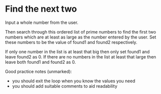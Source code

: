 # Find the next two

Input a whole number from the user.

Then search through this ordered list of prime numbers to find the first two numbers which are at least as large as the number entered by the user. Set these numbers to be the value of found1 and found2 respectively.

If only one number in the list is at least that big then only set found1 and leave found2 as 0. If there are no numbers in the list at least that large then leave both found1 and found2 as 0.

Good practice notes (unmarked):
- you should exit the loop when you know the values you need
- you should add suitable comments to aid readability